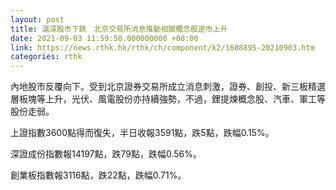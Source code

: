 ```yaml
---
layout: post
title: 滬深股市下跌　北京交易所消息推動相關概念股逆市上升
date: 2021-09-03 11:59:50.000000000 +08:00
link: https://news.rthk.hk/rthk/ch/component/k2/1608895-20210903.htm
categories: rthk
---
```


內地股市反覆向下。受到北京證券交易所成立消息刺激，證券、創投、新三板精選層板塊等上升，光伏、風電股份亦持續強勢，不過，鋰提煉概念股、汽車、軍工等股份走弱。

上證指數3600點得而復失，半日收報3591點，跌5點，跌幅0.15%。

深證成份指數報14197點，跌79點，跌幅0.56%。

創業板指數報3116點，跌22點，跌幅0.71%。
